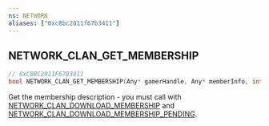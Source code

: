 ```yaml
---
ns: NETWORK
aliases: ["0xc8bc2011f67b3411"]
---
```

## NETWORK_CLAN_GET_MEMBERSHIP

```c
// 0xC8BC2011F67B3411
bool NETWORK_CLAN_GET_MEMBERSHIP(Any* gamerHandle, Any* memberInfo, int membershipIndex);
```

Get the membership description - you must call with [NETWORK_CLAN_DOWNLOAD_MEMBERSHIP](#_0xA989044E70010ABE) and [NETWORK_CLAN_DOWNLOAD_MEMBERSHIP_PENDING](#_0x5B9E023DC6EBEDC0).

